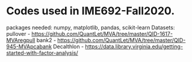 # Codes used in IME692-Fall2020.
packages needed: numpy, matplotlib, pandas, scikit-learn
Datasets:
  pullover - https://github.com/QuantLet/MVA/tree/master/QID-1617-MVAregpull
  bank2 - https://github.com/QuantLet/MVA/tree/master/QID-945-MVApcabank
  Decalthlon - https://data.library.virginia.edu/getting-started-with-factor-analysis/
  
